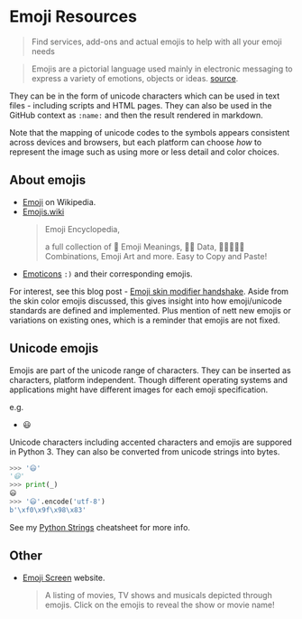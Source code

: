 # Emoji Resources
> Find services, add-ons and actual emojis to help with all your emoji needs

> Emojis are a pictorial language used mainly in electronic messaging to express a variety of emotions, objects or ideas. [source](https://github.com/topics/emoji).

They can be in the form of unicode characters which can be used in text files - including scripts and HTML pages. They can also be used in the GitHub context as `:name:` and then the result rendered in markdown.

Note that the mapping of unicode codes to the symbols appears consistent across devices and browsers, but each platform can choose _how_ to represent the image such as using more or less detail and color choices.


## About emojis

- [Emoji](https://en.wikipedia.org/wiki/Emoji) on Wikipedia.
- [Emojis.wiki](https://emojis.wiki/)
    > Emoji Encyclopedia,
    >
    > a full collection of 📙 Emoji Meanings, 👨‍💻 Data, 🙅‍♀️🍕🍔🍟 Combinations, Emoji Art and more. Easy to Copy and Paste!
- [Emoticons](https://en.wikipedia.org/wiki/List_of_emoticons) `:)` and their corresponding emojis.


For interest, see this blog post - [Emoji skin modifier handshake](https://thenextweb.com/shareables/2020/08/12/emoji-skin-tone-modifier-handshake/). Aside from the skin color emojis discussed, this gives insight into how emoji/unicode standards are defined and implemented. Plus mention of nett new emojis or variations on existing ones, which is a reminder that emojis are not fixed.


## Unicode emojis

Emojis are part of the unicode range of characters. They can be inserted as characters, platform independent. Though different operating systems and applications might have different images for each emoji specification.

e.g.

- 😃


Unicode characters including accented characters and emojis are suppored in Python 3. They can also be converted from unicode strings into bytes.

 ```python
 >>> '😃'
'😃'
>>> print(_)
😃
>>> '😃'.encode('utf-8')
b'\xf0\x9f\x98\x83'
```

See my [Python Strings](https://michaelcurrin.github.io/dev-cheatsheets/cheatsheets/python/strings/) cheatsheet for more info.


## Other

- [Emoji Screen](https://emojiscreen.com/) website. 
    > A listing of movies, TV shows and musicals depicted through emojis. Click on the emojis to reveal the show or movie name!
